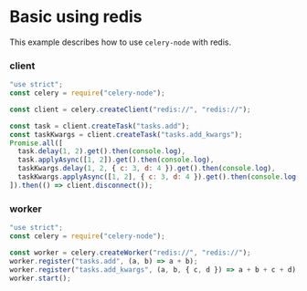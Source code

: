 # Basic using redis
This example describes how to use `celery-node` with redis.

### client
```javascript
"use strict";
const celery = require("celery-node");

const client = celery.createClient("redis://", "redis://");

const task = client.createTask("tasks.add");
const taskKwargs = client.createTask("tasks.add_kwargs");
Promise.all([
  task.delay(1, 2).get().then(console.log),
  task.applyAsync([1, 2]).get().then(console.log),
  taskKwargs.delay(1, 2, { c: 3, d: 4 }).get().then(console.log),
  taskKwargs.applyAsync([1, 2], { c: 3, d: 4 }).get().then(console.log),
]).then(() => client.disconnect());
```

### worker
```javascript
"use strict";
const celery = require("celery-node");

const worker = celery.createWorker("redis://", "redis://");
worker.register("tasks.add", (a, b) => a + b);
worker.register("tasks.add_kwargs", (a, b, { c, d }) => a + b + c + d);
worker.start();
```